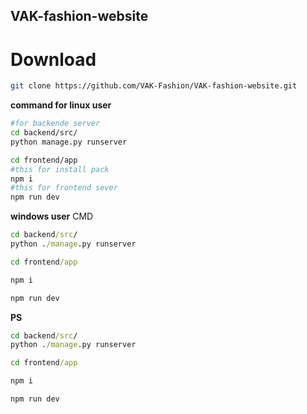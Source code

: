 ## VAK-fashion-website

# Download
```bash
git clone https://github.com/VAK-Fashion/VAK-fashion-website.git
```
**command for linux user**
```bash
#for backende server
cd backend/src/
python manage.py runserver

```
```bash
cd frontend/app
#this for install pack
npm i 
#this for frontend sever
npm run dev
```
**windows user**
CMD
```cmd
cd backend/src/
python ./manage.py runserver
```
```cmd
cd frontend/app

npm i 

npm run dev
```

**PS**
```cmd
cd backend/src/
python ./manage.py runserver
```
```cmd
cd frontend/app

npm i 

npm run dev
```

